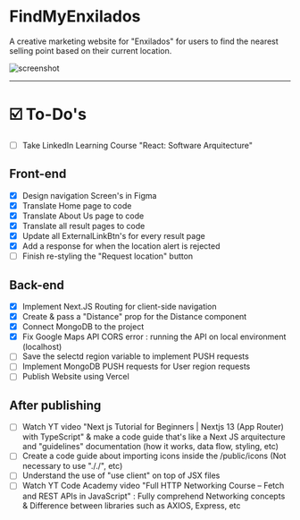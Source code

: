 # FindMyEnxilados

A creative marketing website for "Enxilados" for users to find the nearest selling point based on their current location.

![screenshot](https://i.ibb.co/cxw79Kb/68747470733a2f2f692e6962622e636f2f73355a326e736b2f53637265656e73686f742d323032342d30322d30382d61742d.png)

---

# ☑️  To-Do's
- [ ] Take LinkedIn Learning Course "React: Software Arquitecture"

## Front-end
- [x] Design navigation Screen's in Figma
- [x] Translate Home page to code
- [x] Translate About Us page to code
- [x] Translate all result pages to code
- [x] Update all ExternalLinkBtn's for every result page
- [x] Add a response for when the location alert is rejected
- [ ] Finish re-styling the "Request location" button

## Back-end
- [x] Implement Next.JS Routing for client-side navigation
- [x] Create & pass a "Distance" prop for the Distance component
- [x] Connect MongoDB to the project
- [x] Fix Google Maps API CORS error : running the API on local environment (localhost)
- [ ] Save the selectd region variable to implement PUSH requests
- [ ] Implement MongoDB PUSH requests for User region requests
- [ ] Publish Website using Vercel

## After publishing
- [ ] Watch YT video "Next js Tutorial for Beginners | Nextjs 13 (App Router) with TypeScript" & make a code guide that's like a Next JS arquitecture and "guidelines" documentation (how it works, data flow, styling, etc)
- [ ] Create a code guide about importing icons inside the /public/icons (Not necessary to use "././", etc)
- [ ] Understand the use of "use client" on top of JSX files
- [ ] Watch YT Code Academy video  "Full HTTP Networking Course – Fetch and REST APIs in JavaScript" : Fully comprehend Networking concepts & Difference between libraries such as AXIOS, Express, etc

